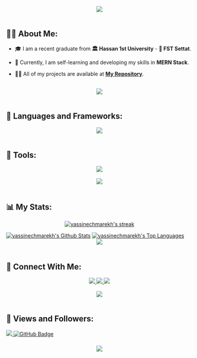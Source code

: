 <div align="center">
    <img src="https://readme-typing-svg.herokuapp.com/?font=Righteous&size=35&center=true&vCenter=true&width=500&height=70&duration=4000&lines=Hi+There!+👋;+I'm+Yassine+Chmarekh!+😎;+Junior+MERN+Stack+Developer;" />
</div>

<br>

## 🙋‍♂️ About Me:

- 🎓 I am a recent graduate from **🏛️ Hassan 1st University** - **🏫 FST Settat**.

- 🚀 Currently, I am self-learning and developing my skills in **MERN Stack**.

- 👨‍💻 All of my projects are available at **[My Repository](https://github.com/yassinechmarekh?page=1&tab=repositories)**.

<br>
<div align="center">
    <img src="https://user-images.githubusercontent.com/73097560/115834477-dbab4500-a447-11eb-908a-139a6edaec5c.gif" />
</div>
<br>

## 🚀 Languages and Frameworks:

<div align="center">
    <img src="https://skillicons.dev/icons?i=html,css,js,ts,bootstrap,tailwind,react,redux,nodejs,express,mongodb" />
</div>
<br>

## 🚀 Tools:

<div align="center">
    <img src="https://skillicons.dev/icons?i=git,github,vscode,postman,npm,vite" /><br>
</div>

<br>
<div align="center">
    <img src="https://user-images.githubusercontent.com/73097560/115834477-dbab4500-a447-11eb-908a-139a6edaec5c.gif" />
</div>
<br>

## 📊 My Stats:

<p align="center">
    <a href="https://github.com/yassinechmarekh/github-readme-streak-stats">
        <img title="🔥 Get streak stats for your profile at git.io/streak-stats" alt="yassinechmarekh's streak" src="https://github-readme-streak-stats.herokuapp.com/?user=yassinechmarekh&theme=black-ice&hide_border=true&stroke=0000&background=060A0CD0"/>
    </a>
</p>
<a href="https://github.com/yassinechmarekh/github-readme-stats"><img alt="yassinechmarekh's Github Stats" src="https://github-readme-stats.vercel.app/api?username=yassinechmarekh&show_icons=true&count_private=true&theme=react&hide_border=true&bg_color=0D1117" /></a>
<a href="https://github.com/yassinechmarekh/github-readme-stats"><img alt="yassinechmarekh's Top Languages" src="https://github-readme-stats.vercel.app/api/top-langs/?username=yassinechmarekh&langs_count=8&count_private=true&layout=compact&theme=react&hide_border=true&bg_color=0D1117" /></a>

<br>
<div align="center">
    <img src="https://user-images.githubusercontent.com/73097560/115834477-dbab4500-a447-11eb-908a-139a6edaec5c.gif" />
</div>
<br>

## 🤝 Connect With Me:

<div align="center">
    <a href="https://www.linkedin.com/in/yassine-chmarekh/" target="_blank">
        <img src="https://img.shields.io/badge/LinkedIn-0077B5?style=for-the-badge&logo=linkedin&logoColor=white" target="_blank" />
    </a>
  <a href="mailto:yassinechmarekh88@gmail.com">
    <img src="https://img.shields.io/badge/Gmail-333333?style=for-the-badge&logo=gmail&logoColor=red" />
  </a>
        <a href="https://yassine-chmarekh.vercel.app/">
    <img src="https://img.shields.io/badge/Portfolio-red?style=for-the-badge&logoColor=white" />
  </a>
</div>

<br>
<div align="center">
    <img src="https://user-images.githubusercontent.com/73097560/115834477-dbab4500-a447-11eb-908a-139a6edaec5c.gif" />
</div>
<br>

## 💜 Views and Followers:

<a href="https://github.com/yassinechmarekh/github-profile-views-counter">
    <img src="https://komarev.com/ghpvc/?username=yassinechmarekh">
</a>
<a href="https://github.com/yassinechmarekh?tab=followers"><img src="https://img.shields.io/github/followers/yassinechmarekh?label=Followers&style=social" alt="GitHub Badge"></a>
<h3 align="center">
    <img src="https://readme-typing-svg.herokuapp.com/?font=Righteous&size=25&center=true&vCenter=true&width=500&height=70&duration=4000&lines=Thanks+for+visiting!+❤️;+Shoot+me+a+message+on+Linkedin!;I'm+Long+Life+Learner">
</h3>

<br/>
